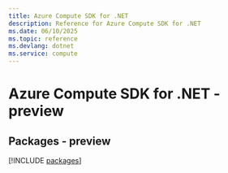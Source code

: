 ```yaml
---
title: Azure Compute SDK for .NET
description: Reference for Azure Compute SDK for .NET
ms.date: 06/10/2025
ms.topic: reference
ms.devlang: dotnet
ms.service: compute
---
```

# Azure Compute SDK for .NET - preview
## Packages - preview
[!INCLUDE [packages](compute-index.md)]